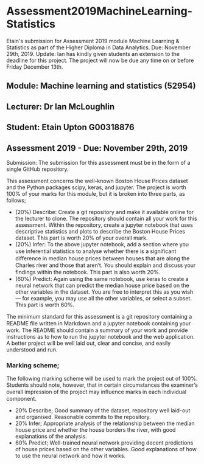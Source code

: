 # Assessment2019MachineLearning-Statistics
Etain's submission for Assessment 2019 module Machine Learning &amp; Statistics as part of the Higher Diploma in Data Analytics. Due: November 29th, 2019.
Update: Ian has kindly given students an extension to the deadline for this project. The project will now be due any time on or before Friday December 13th.

## Module: Machine learning and statistics (52954)
## Lecturer: Dr Ian McLoughlin
## Student: Etain Upton G00318876
## Assessment 2019 - Due: November 29th, 2019

Submission: The submission for this assessment must be in the form of a single GitHub repository.

This assessment concerns the well-known Boston House Prices dataset and the Python packages scipy, keras, and jupyter. The project is worth 100% of your marks for this module, but it is broken into three parts, as follows;
*	(20%) Describe: Create a git repository and make it available online for the lecturer to clone. The repository should contain all your work for this assessment. Within the repository, create a jupyter notebook that uses descriptive statistics and plots to describe the Boston House Prices dataset. This part is worth 20% of your overall mark.
*	(20%) Infer: To the above jupyter notebook, add a section where you use inferential statistics to analyse whether there is a signiﬁcant diﬀerence in median house prices between houses that are along the Charles river and those that aren’t. You should explain and discuss your ﬁndings within the notebook. This part is also worth 20%.
*	(60%) Predict: Again using the same notebook, use keras to create a neural network that can predict the median house price based on the other variables in the dataset. You are free to interpret this as you wish — for example, you may use all the other variables, or select a subset. This part is worth 60%.

The minimum standard for this assessment is a git repository containing a README ﬁle written in Markdown and a jupyter notebook containing your work. 
The README should contain a summary of your work and provide instructions as to how to run the jupyter notebook and the web application. 
A better project will be well laid out, clear and concise, and easily understood and run.

### Marking scheme; 
The following marking scheme will be used to mark the project out of 100%. Students should note, however, that in certain circumstances the examiner’s overall impression of the project may inﬂuence marks in each individual component.
*	20% Describe; 
Good summary of the dataset, repository well laid-out and organised. Reasonable commits to the repository. 
*	20% Infer;
Appropriate analysis of the relationship between the median house price and whether the house borders the river, with good explanations of the analysis. 
*	60% Predict; 
Well-trained neural network providing decent predictions of house prices based on the other variables. Good explanations of how to use the neural network and how it works.
